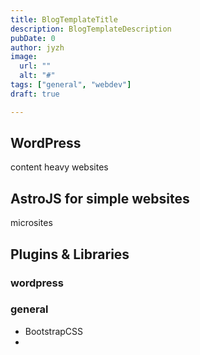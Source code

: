 ```yaml
---
title: BlogTemplateTitle
description: BlogTemplateDescription
pubDate: 0 
author: jyzh 
image:
  url: ""
  alt: "#"
tags: ["general", "webdev"]
draft: true

---
```

## WordPress
content heavy websites

## AstroJS for simple websites
microsites


## Plugins & Libraries
### wordpress

### general
- BootstrapCSS
- 
